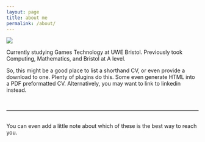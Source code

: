 ```yaml
---
layout: page
title: about me
permalink: /about/
---
```


<img class="col one right" src="{{ site.baseurl }}/img/profile_1.jpg">

Currently studying Games Technology at UWE Bristol. Previously took Computing, Mathematics, and Bristol at A level.

So, this might be a good place to list a shorthand CV, or even provide a download to one. Plenty of plugins do this. Some even generate HTML into a PDF preformatted CV. Alternatively, you may want to link to linkedin instead.

<br/>
<hr/>
<br/>
<span class="contacticon center">
	<a href="tomparadise1@gmail.com"><i class="fa fa-envelope-square"></i></a>
	<a href="https://github.com" target="_blank"><i class="fa fa-github-square"></i></a>
	<a href="https://www.linkedin.com" target="_blank"><i class="fa fa-linkedin-square"></i></a>
	<a href="https://twitter.com/Tom_SirMr" target="_blank"><i class="fa fa-twitter-square"></i></a>
</span>

<div class="col three caption">
	You can even add a little note about which of these is the best way to reach you.
</div>

